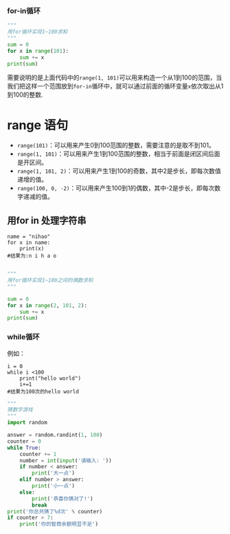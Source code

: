 ### for-in循环
```Python
"""
用for循环实现1~100求和
"""
sum = 0
for x in range(101):
    sum += x
print(sum)
```

需要说明的是上面代码中的`range(1, 101)`可以用来构造一个从1到100的范围，当我们把这样一个范围放到`for-in`循环中，就可以通过前面的循环变量`x`依次取出从1到100的整数.

# range 语句

- `range(101)`：可以用来产生0到100范围的整数，需要注意的是取不到101。
- `range(1, 101)`：可以用来产生1到100范围的整数，相当于前面是闭区间后面是开区间。
- `range(1, 101, 2)`：可以用来产生1到100的奇数，其中2是步长，即每次数值递增的值。
- `range(100, 0, -2)`：可以用来产生100到1的偶数，其中-2是步长，即每次数字递减的值。

## 用for in 处理字符串
```
name = "nihao"
for x in name:
    print(x)
#结果为:n i h a o
```


```Python

"""
用for循环实现1~100之间的偶数求和
"""

sum = 0
for x in range(2, 101, 2):
    sum += x
print(sum)
```

### while循环
例如：
```
i = 0
while i <100
    print("hello world")
    i+=1
#结果为100次的hello world
```

```Python
"""
猜数字游戏
"""
import random

answer = random.randint(1, 100)
counter = 0
while True:
    counter += 1
    number = int(input('请输入: '))
    if number < answer:
        print('大一点')
    elif number > answer:
        print('小一点')
    else:
        print('恭喜你猜对了!')
        break
print('你总共猜了%d次' % counter)
if counter > 7:
    print('你的智商余额明显不足')
```


